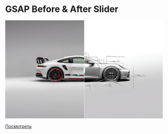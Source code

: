 # GSAP Before & After Slider

![Превью сайта](https://github.com/alexbulanovgoodmail/gsap-before-after-slider/blob/main/preview.jpg?raw=true)

[Посмотреть](https://meek-granita-003eb4.netlify.app)
